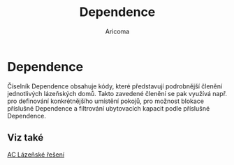 ﻿---
    title: "Dependence"
    author: Aricoma
    ms.date: 04/30/2018
    ms.topic: article
    ms.prod: dynamics-nav-2017
    ms.contentlocale: cs-cz
    ms.lasthandoff: 04/30/2018
---

# Dependence

Číselník Dependence obsahuje kódy, které představují podrobnější členění jednotlivých lázeňských domů.
Takto zavedené členění se pak využívá např. pro definování konkrétnějšího umístění pokojů, pro možnost blokace příslušné Dependence a filtrování ubytovacích kapacit podle příslušné Dependence. 



## <a name="see-also"></a>Viz také
[AC Lázeňské řešení](spa-solution.md)